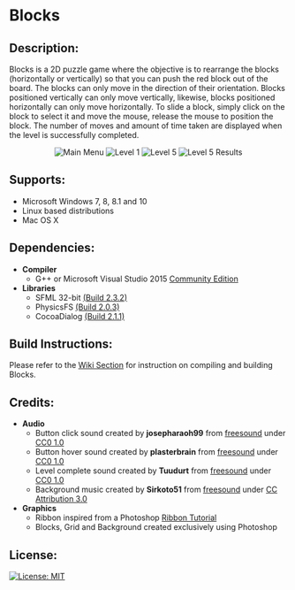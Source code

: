 # Blocks

## Description:
Blocks is a 2D puzzle game where the objective is to rearrange the blocks (horizontally or vertically) so that you can push the red block out of the board. The blocks can only move in the direction of their orientation. Blocks positioned vertically can only move vertically, likewise, blocks positioned horizontally can only move horizontally. To slide a block, simply click on the block to select it and move the mouse, release the mouse to position the block. The number of moves and amount of time taken are displayed when the level is successfully completed.
<p align="center">
	<img src="https://user-images.githubusercontent.com/12175684/40275888-726a1f1c-5bca-11e8-856d-d0793b536ae0.png" alt="Main Menu"/>
	<img src="https://user-images.githubusercontent.com/12175684/40275889-74058b90-5bca-11e8-9100-8f62c97c08a0.png" alt="Level 1"/>
    <img src="https://user-images.githubusercontent.com/12175684/40275890-75054fa8-5bca-11e8-85cc-1f9166718b48.png" alt="Level 5"/>
	<img src="https://user-images.githubusercontent.com/12175684/40275891-75fa10ce-5bca-11e8-8987-7bfe8794f32c.png" alt="Level 5 Results"/>
</p>

## Supports:
- Microsoft Windows 7, 8, 8.1 and 10
- Linux based distributions
- Mac OS X

## Dependencies:
- **Compiler**
	- G++ or Microsoft Visual Studio 2015 [Community Edition](https://www.visualstudio.com/en-us/downloads/download-visual-studio-vs.aspx)
- **Libraries**
	- SFML 32-bit [(Build 2.3.2)](http://www.sfml-dev.org/download/sfml/2.3.2/)
	- PhysicsFS [(Build 2.0.3)](https://icculus.org/physfs/downloads/)
	- CocoaDialog [(Build 2.1.1)](https://mstratman.github.io/cocoadialog/#download)

## Build Instructions:
Please refer to the [Wiki Section](https://github.com/SalinderSidhu/Blocks/wiki) for instruction on compiling and building Blocks.

## Credits:
- **Audio**
	- Button click sound created by **josepharaoh99** from [freesound](https://www.freesound.org/people/josepharaoh99/sounds/379339/) under [CC0 1.0](https://creativecommons.org/publicdomain/zero/1.0/)
	- Button hover sound created by **plasterbrain** from [freesound](https://www.freesound.org/people/plasterbrain/sounds/237422/) under [CC0 1.0](https://creativecommons.org/publicdomain/zero/1.0/)
	- Level complete sound created by **Tuudurt** from [freesound](https://www.freesound.org/people/Tuudurt/sounds/275104/) under [CC0 1.0](https://creativecommons.org/publicdomain/zero/1.0/)
	- Background music created by **Sirkoto51** from [freesound](https://www.freesound.org/people/Sirkoto51/sounds/378110/) under [CC Attribution 3.0](https://creativecommons.org/licenses/by/3.0/)
- **Graphics**
	- Ribbon inspired from a Photoshop [Ribbon Tutorial](http://www.photoshopstar.com/web-design/cartoon-ribbon/)
	- Blocks, Grid and Background created exclusively using Photoshop

## License:
[![License: MIT](https://img.shields.io/badge/License-MIT-yellow.svg)](/LICENSE.md)
